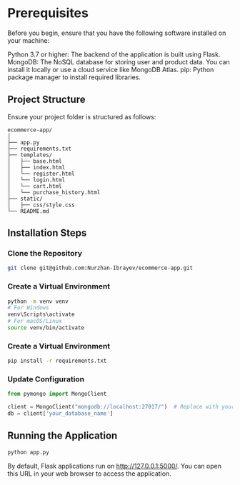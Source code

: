 # Prerequisites
Before you begin, ensure that you have the following software installed on your machine:

Python 3.7 or higher: The backend of the application is built using Flask.
MongoDB: The NoSQL database for storing user and product data. You can install it locally or use a cloud service like MongoDB Atlas.
pip: Python package manager to install required libraries.

## Project Structure
Ensure your project folder is structured as follows:
```
ecommerce-app/
│
├── app.py                   
├── requirements.txt         
├── templates/              
│   ├── base.html
│   ├── index.html
│   └── register.html
│   └── login.html
│   └── cart.html
│   └── purchase_history.html
├── static/                  
│   ├── css/style.css
└── README.md 
```
## Installation Steps

### Clone the Repository
```bash
git clone git@github.com:Nurzhan-Ibrayev/ecommerce-app.git
```

### Create a Virtual Environment
```bash
python -m venv venv
# For Windows
venv\Scripts\activate
# For macOS/Linux
source venv/bin/activate

```

### Create a Virtual Environment
```bash
pip install -r requirements.txt
```

### Update Configuration
```python
from pymongo import MongoClient

client = MongoClient("mongodb://localhost:27017/")  # Replace with your connection string
db = client['your_database_name']      
```

## Running the Application
```bash
python app.py
```
By default, Flask applications run on http://127.0.0.1:5000/. You can open this URL in your web browser to access the application.